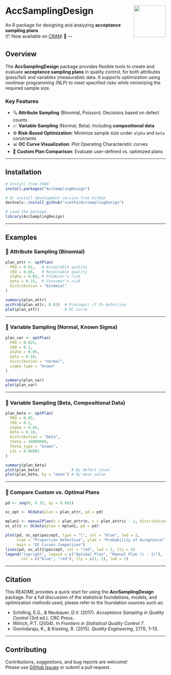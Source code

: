 # AccSamplingDesign <img src="https://cran.r-project.org/Rlogo.svg" align="right" height="100"/>

An R package for designing and analyzing **acceptance sampling plans**  
📦 Now available on
[CRAN](https://cran.r-project.org/package=AccSamplingDesign)! 🎉 —

## Overview

The **AccSamplingDesign** package provides flexible tools to create and
evaluate **acceptance sampling plans** in quality control, for both
attributes (pass/fail) and variables (measurable) data. It supports
optimization using nonlinear programming (NLP) to meet specified risks
while minimizing the required sample size.

### Key Features

- 🔍 **Attribute Sampling** (Binomial, Poisson): Decisions based on
  defect counts  
- 📈 **Variable Sampling** (Normal, Beta): Including **compositional
  data**  
- ⚙️ **Risk-Based Optimization**: Minimize sample size under `alpha` and
  `beta` constraints  
- 📊 **OC Curve Visualization**: Plot Operating Characteristic curves  
- 🔄 **Custom Plan Comparison**: Evaluate user-defined vs. optimized
  plans

------------------------------------------------------------------------

## Installation

``` r
# Install from CRAN
install.packages("AccSamplingDesign")

# Or install development version from GitHub
devtools::install_github("vietha/AccSamplingDesign")

# Load the package
library(AccSamplingDesign)
```

------------------------------------------------------------------------

## Examples

### 📌 Attribute Sampling (Binomial)

``` r
plan_attr <- optPlan(
  PRQ = 0.01,   # Acceptable quality
  CRQ = 0.05,   # Rejectable quality
  alpha = 0.02, # Producer's risk
  beta = 0.15,  # Consumer's risk
  distribution = "binomial"
)

summary(plan_attr)
accProb(plan_attr, 0.03)  # P(accept) if 3% defective
plot(plan_attr)           # OC curve
```

------------------------------------------------------------------------

### 📌 Variable Sampling (Normal, Known Sigma)

``` r
plan_var <- optPlan(
  PRQ = 0.025,
  CRQ = 0.1,
  alpha = 0.05,
  beta = 0.10,
  distribution = "normal",
  sigma_type = "known"
)

summary(plan_var)
plot(plan_var)
```

------------------------------------------------------------------------

### 📌 Variable Sampling (Beta, Compositional Data)

``` r
plan_beta <- optPlan(
  PRQ = 0.05,
  CRQ = 0.2,
  alpha = 0.05,
  beta = 0.10,
  distribution = "beta",
  theta = 44000000,
  theta_type = "known",
  LSL = 0.00001
)

summary(plan_beta)
plot(plan_beta)              # By defect level
plot(plan_beta, by = "mean") # By mean value
```

------------------------------------------------------------------------

### 📌 Compare Custom vs. Optimal Plans

``` r
pd <- seq(0, 0.15, by = 0.001)

oc_opt <- OCdata(plan = plan_attr, pd = pd)

mplan1 <- manualPlan(n = plan_attr$n, c = plan_attr$c - 1, distribution = "binomial")
oc_alt1 <- OCdata(plan = mplan1, pd = pd)

plot(pd, oc_opt$paccept, type = "l", col = "blue", lwd = 2,
     xlab = "Proportion Defective", ylab = "Probability of Acceptance",
     main = "OC Curves Comparison")
lines(pd, oc_alt1$paccept, col = "red", lwd = 2, lty = 2)
legend("topright", legend = c("Optimal Plan", "Manual Plan (c - 1)"),
       col = c("blue", "red"), lty = c(1, 2), lwd = 2)
```

------------------------------------------------------------------------

## Citation

This README provides a quick start for using the **AccSamplingDesign**
package. For a full discussion of the statistical foundations, models,
and optimization methods used, please refer to the foundation sources
such as:

- Schilling, E.G., & Neubauer, D.V. (2017). *Acceptance Sampling in
  Quality Control* (3rd ed.). CRC Press.  
- Wilrich, P.T. (2004). In *Frontiers in Statistical Quality Control
  7*.  
- Govindaraju, K., & Kissling, R. (2015). *Quality Engineering*, 27(1),
  1–13.

------------------------------------------------------------------------

## Contributing

Contributions, suggestions, and bug reports are welcome!  
Please use [GitHub
Issues](https://github.com/vietha/AccSamplingDesign/issues) or submit a
pull request.
